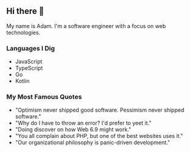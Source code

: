## Hi there 👋
My name is Adam. I'm a software engineer with a focus on web technologies.

### Languages I Dig
- JavaScript
- TypeScript
- Go
- Kotlin

### My Most Famous Quotes
- "Optimism never shipped good software. Pessimism never shipped software."
- "Why do I have to throw an error? I'd prefer to yeet it."
- "Doing discover on how Web 6.9 might work."
- "You all complain about PHP, but one of the best websites uses it."
- "Our organizational philosophy is panic-driven development."

<!--
**adammy/adammy** is a ✨ _special_ ✨ repository because its `README.md` (this file) appears on your GitHub profile.

Here are some ideas to get you started:

- 🔭 I’m currently working on ...
- 🌱 I’m currently learning ...
- 👯 I’m looking to collaborate on ...
- 🤔 I’m looking for help with ...
- 💬 Ask me about ...
- 📫 How to reach me: ...
- 😄 Pronouns: ...
- ⚡ Fun fact: ...
-->
